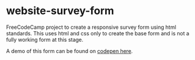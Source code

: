 # website-survey-form
FreeCodeCamp project to create a responsive survey form using html standards. This uses html and css only to create the base form and is not a fully working form at this stage.

A demo of this form can be found on [codepen here].

[codepen here]: https://codepen.io/nickihastings/full/qMozvN
